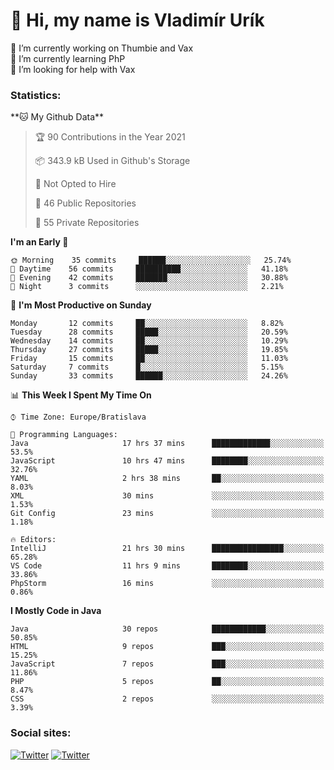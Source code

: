 <h1> 👋 Hi, my name is Vladimír Urík</h1>
<p>
 🔭 I’m currently working on Thumbie and Vax<br>
 🌱 I’m currently learning PhP<br>
 🤔 I’m looking for help with Vax<br>
</p>
<h3>Statistics:</h3>
<!--START_SECTION:waka-->
**🐱 My Github Data** 

> 🏆 90 Contributions in the Year 2021
 > 
> 📦 343.9 kB Used in Github's Storage 
 > 
> 🚫 Not Opted to Hire
 > 
> 📜 46 Public Repositories 
 > 
> 🔑 55 Private Repositories  
 > 
**I'm an Early 🐤** 

```text
🌞 Morning    35 commits     ██████░░░░░░░░░░░░░░░░░░░   25.74% 
🌆 Daytime    56 commits     ██████████░░░░░░░░░░░░░░░   41.18% 
🌃 Evening    42 commits     ███████░░░░░░░░░░░░░░░░░░   30.88% 
🌙 Night      3 commits      ░░░░░░░░░░░░░░░░░░░░░░░░░   2.21%

```
📅 **I'm Most Productive on Sunday** 

```text
Monday       12 commits     ██░░░░░░░░░░░░░░░░░░░░░░░   8.82% 
Tuesday      28 commits     █████░░░░░░░░░░░░░░░░░░░░   20.59% 
Wednesday    14 commits     ██░░░░░░░░░░░░░░░░░░░░░░░   10.29% 
Thursday     27 commits     █████░░░░░░░░░░░░░░░░░░░░   19.85% 
Friday       15 commits     ██░░░░░░░░░░░░░░░░░░░░░░░   11.03% 
Saturday     7 commits      █░░░░░░░░░░░░░░░░░░░░░░░░   5.15% 
Sunday       33 commits     ██████░░░░░░░░░░░░░░░░░░░   24.26%

```


📊 **This Week I Spent My Time On** 

```text
⌚︎ Time Zone: Europe/Bratislava

💬 Programming Languages: 
Java                     17 hrs 37 mins      █████████████░░░░░░░░░░░░   53.5% 
JavaScript               10 hrs 47 mins      ████████░░░░░░░░░░░░░░░░░   32.76% 
YAML                     2 hrs 38 mins       ██░░░░░░░░░░░░░░░░░░░░░░░   8.03% 
XML                      30 mins             ░░░░░░░░░░░░░░░░░░░░░░░░░   1.53% 
Git Config               23 mins             ░░░░░░░░░░░░░░░░░░░░░░░░░   1.18%

🔥 Editors: 
IntelliJ                 21 hrs 30 mins      ████████████████░░░░░░░░░   65.28% 
VS Code                  11 hrs 9 mins       ████████░░░░░░░░░░░░░░░░░   33.86% 
PhpStorm                 16 mins             ░░░░░░░░░░░░░░░░░░░░░░░░░   0.86%

```

**I Mostly Code in Java** 

```text
Java                     30 repos            ████████████░░░░░░░░░░░░░   50.85% 
HTML                     9 repos             ███░░░░░░░░░░░░░░░░░░░░░░   15.25% 
JavaScript               7 repos             ███░░░░░░░░░░░░░░░░░░░░░░   11.86% 
PHP                      5 repos             ██░░░░░░░░░░░░░░░░░░░░░░░   8.47% 
CSS                      2 repos             ░░░░░░░░░░░░░░░░░░░░░░░░░   3.39%

```



<!--END_SECTION:waka-->

<h3>Social sites:</h3>
<p><a href="https://twitter.com/GGGEDR" target="_blank"><img alt="Twitter" src="https://img.shields.io/badge/twitter-%231DA1F2.svg?&style=for-the-badge&logo=twitter&logoColor=white" /></a> <a href="https://www.reddit.com/user/GGGEDR" target="_blank"><img alt="Twitter" src="https://img.shields.io/badge/reddit-%23FE6262.svg?&style=for-the-badge&logo=reddit&logoColor=white" /></a>
</p>

